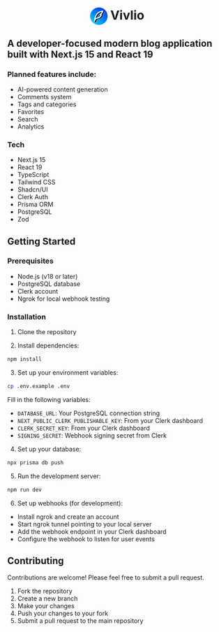<h1 align="center">
  <img src="public/assets/logo-new-dark.svg" alt="Vivlio" width="40" style="vertical-align: middle;" /> Vivlio
</h1>

## A developer-focused modern blog application built with Next.js 15 and React 19

### Planned features include:

- AI-powered content generation
- Comments system
- Tags and categories
- Favorites
- Search
- Analytics

### Tech

- Next.js 15
- React 19
- TypeScript
- Tailwind CSS
- Shadcn/UI
- Clerk Auth
- Prisma ORM
- PostgreSQL
- Zod

## Getting Started

### Prerequisites

- Node.js (v18 or later)
- PostgreSQL database
- Clerk account
- Ngrok for local webhook testing

### Installation

1. Clone the repository

2. Install dependencies:

```bash
npm install
```

3. Set up your environment variables:

```bash
cp .env.example .env
```

Fill in the following variables:

- `DATABASE_URL`: Your PostgreSQL connection string
- `NEXT_PUBLIC_CLERK_PUBLISHABLE_KEY`: From your Clerk dashboard
- `CLERK_SECRET_KEY`: From your Clerk dashboard
- `SIGNING_SECRET`: Webhook signing secret from Clerk

4. Set up your database:

```bash
npx prisma db push
```

5. Run the development server:

```bash
npm run dev
```

6. Set up webhooks (for development):

- Install ngrok and create an account
- Start ngrok tunnel pointing to your local server
- Add the webhook endpoint in your Clerk dashboard
- Configure the webhook to listen for user events

## Contributing

Contributions are welcome! Please feel free to submit a pull request.

1. Fork the repository
2. Create a new branch
3. Make your changes
4. Push your changes to your fork
5. Submit a pull request to the main repository
